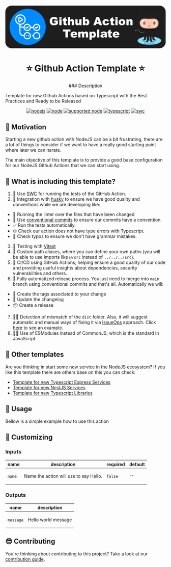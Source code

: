 <p align="center">
  <a href="https://github.com/AlbertHernandez/github-action-nodejs-template" target="blank"><img src="images/logo.png" alt="Github Actions Logo" width="512" /></a>
</p>

<h1 align="center">⭐ Github Action Template ⭐</h1>

<p align="center">
<!-- action-docs-description source="action.yml" -->
### Description

Template for new Github Actions based on Typescript with the Best Practices and Ready to be Released
<!-- action-docs-description source="action.yml" -->
</p>

<p align="center">
  <a href="https://github.com/AlbertHernandez/github-action-nodejs-template/actions/workflows/node.yml?branch=main"><img src="https://github.com/AlbertHernandez/github-action-nodejs-template/actions/workflows/node.yml/badge.svg?branch=main" alt="nodejs"/></a>
  <a href="https://nodejs.org/docs/latest-v20.x/api/index.html"><img src="https://img.shields.io/badge/node-20.x-green.svg" alt="node"/></a>
  <a href="https://nodejs.org"><img src="https://img.shields.io/badge/supported_node-18.x_--_20.x-forestgreen.svg" alt="supported node"/></a>
  <a href="https://www.typescriptlang.org/"><img src="https://img.shields.io/badge/typescript-5.x-blue.svg" alt="typescript"/></a>
  <a href="https://vitest.dev/"><img src="https://img.shields.io/badge/Test-Vitest_-yellow.svg" alt="swc"/></a>
</p>

## 👀 Motivation

Starting a new github action with NodeJS can be a bit frustrating, there are a lot of things to consider if we want to have a really good starting point where later we can iterate.

The main objective of this template is to provide a good base configuration for our NodeJS Github Actions that we can start using.

## 🌟 What is including this template?

1. 👷 Use [SWC](https://swc.rs/) for running the tests of the GitHub Action.
2. 🐶 Integration with [husky](https://typicode.github.io/husky/) to ensure we have good quality and conventions while we are developing like:

- 💅 Running the linter over the files that have been changed
- 💬 Use [conventional commits](https://www.conventionalcommits.org/en/v1.0.0/) to ensure our commits have a convention.
- ✅ Run the tests automatically.
- ⚙️ Check our action does not have type errors with Typescript.
- 🙊 Check typos to ensure we don't have grammar mistakes.

3. 🧪 Testing with [Vitest](https://vitest.dev/)
4. 📌 Custom path aliases, where you can define your own paths (you will be able to use imports like `@/src` instead of `../../../src`).
5. 🚀 CI/CD using GitHub Actions, helping ensure a good quality of our code and providing useful insights about dependencies, security vulnerabilities and others.
6. 🥷 Fully automatized release process. You just need to merge into `main` branch using conventional commits and that's all. Automatically we will:

- 📍 Create the tags associated to your change
- 📝 Update the changelog
- 📦 Create a release

7. 👮🏻 Detection of mismatch of the `dist` folder. Also, it will suggest automatic and manual ways of fixing it via [IssueOps](https://github.com/marketplace/actions/slash-command-dispatch) approach. Click [here](https://github.com/AlbertHernandez/github-action-nodejs-template/pull/32#issuecomment-1951901513) to see an example.
8. 🐦‍🔥 Use of ESModules instead of CommonJS, which is the standard in JavaScript.

## 🤩 Other templates

Are you thinking in start some new service in the NodeJS ecosystem? If you like this template there are others base on this you can check:

- [Template for new Typescript Express Services](https://github.com/AlbertHernandez/express-typescript-service-template)
- [Template for new NestJS Services](https://github.com/AlbertHernandez/nestjs-service-template)
- [Template for new Typescript Libraries](https://github.com/AlbertHernandez/typescript-library-template)

<!-- action-docs-usage source="action-file.yml" project="AlbertHernandez/github-action-nodejs-template" version="v0.11.0" x-release-please-version -->

## 👀 Usage

Bellow is a simple example how to use this action

<!-- action-docs-usage source="action-file.yml" project="AlbertHernandez/github-action-nodejs-template" version="v0.11.0" x-release-please-version -->

## 💅 Customizing

<!-- action-docs-inputs source="action.yml" -->
### Inputs

| name | description | required | default |
| --- | --- | --- | --- |
| `name` | <p>Name the action will use to say Hello.</p> | `false` | `""` |
<!-- action-docs-inputs source="action.yml" -->

<!-- action-docs-outputs source="action.yml" -->
### Outputs

| name | description |
| --- | --- |
| `message` | <p>Hello world message</p> |
<!-- action-docs-outputs source="action.yml" -->

## 😎 Contributing

You're thinking about contributing to this project? Take a look at our [contribution guide](docs/CONTRIBUTING.md).
